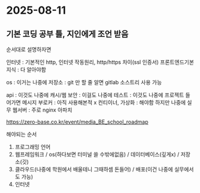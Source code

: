 # 2025-08-11

## 기본 코딩 공부 틀, 지인에게 조언 받음

순서대로 설명하자면

인터넷 : 기본적인 http, 인터넷 작동원리, http/https 차이(ssl 인증서)
프론트엔드기본지식 : 다 알아야함

os : 이거는 나중에 
저장소 : git 만 할 줄 알면 gitlab 소스트리 사용 가능

api : 이것도 나중에
캐시/웹 보안 : 이걸도 나중에
테스트 : 이것도 나중에 프로젝트 들어가면
메시지 부로커 : 아직 사용해본적 x
컨티이너, 가상화 : 해야함 하지만 나중에 실무
웹서버 : 주로 nginx  아파치

https://zero-base.co.kr/event/media_BE_school_roadmap

해야되는 순서

1. 프로그래밍 언어
2. 웹프레임워크 / os(하다보면 터미널 쓸 수밖에없음) / 데이터베이스(깊게x) / 저장소(깃)
3. 클라우드(나중에 학원에서 배울테니 그때하셈 돈들어) / 배포(이건 나중에 실무에서도 가능)
4. 인터넷
